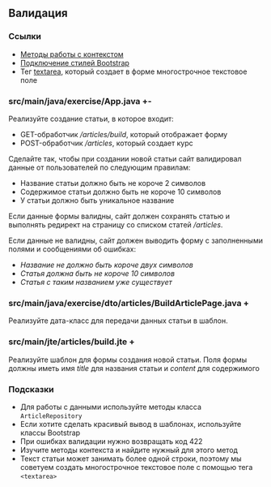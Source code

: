 ## Валидация

### Ссылки

* [Методы работы с контекстом](https://javalin.io/documentation#context)
* [Подключение стилей Bootstrap](https://getbootstrap.com/docs/5.1/getting-started/introduction/#css)
* Тег [textarea](https://developer.mozilla.org/en-US/docs/Web/HTML/Element/textarea), который создает в форме многострочное текстовое поле

### src/main/java/exercise/App.java +-

Реализуйте создание статьи, в которое входит:

* GET-обработчик */articles/build*, который отображает форму
* POST-обработчик */articles*, который создает курс

Сделайте так, чтобы при создании новой статьи сайт валидировал данные от пользователей по следующим правилам:

* Название статьи должно быть не короче 2 символов
* Содержимое статьи должно быть не короче 10 символов
* У статьи должно быть уникальное название

Если данные формы валидны, сайт должен сохранять статью и выполнять редирект на страницу со списком статей */articles*.

Если данные не валидны, сайт должен выводить форму с заполненными полями и сообщениями об ошибках:

* *Название не должно быть короче двух символов*
* *Статья должна быть не короче 10 символов*
* *Статья с таким названием уже существует*

### src/main/java/exercise/dto/articles/BuildArticlePage.java +

Реализуйте дата-класс для передачи данных статьи в шаблон.

### src/main/jte/articles/build.jte +

Реализуйте шаблон для формы создания новой статьи. Поля формы должны иметь имя *title* для названия статьи и *content* для содержимого

### Подсказки

* Для работы с данными используйте методы класса `ArticleRepository`
* Если хотите сделать красивый вывод в шаблонах, используйте классы Bootstrap
* При ошибках валидации нужно возвращать код 422
* Изучите методы контекста и найдите нужный для этого метод
* Текст статьи может занимать более одной строки, поэтому мы советуем создать многострочное текстовое поле с помощью тега `<textarea>`
